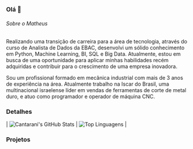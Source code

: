 ### Olá 👋


###### Sobre o Matheus
Realizando uma transição de carreira para a área de tecnologia, através do curso de Analista de Dados da EBAC, desenvolvi um sólido conhecimento em Python, Machine Learning, BI, SQL e Big Data. Atualmente, estou em busca de uma oportunidade para aplicar minhas habilidades recém adquiridas e contribuir para o crescimento de uma empresa inovadora.

Sou um profissional formado em mecânica industrial com mais de 3 anos de experiência na área. Atualmente trabalho na Iscar do Brasil, uma multinacional israelense líder em vendas de ferramentas de corte de metal duro, e atuo como programador e operador de máquina CNC.


### Detalhes

| ![Cantarani's GitHub Stats](https://github-readme-stats.vercel.app/api?username=Cantarani&show_icons=true&theme=radical) | ![Top Linguagens](https://github-readme-stats.vercel.app/api/top-langs/?username=Cantarani&layout=compact&theme=radical) |


### Projetos
